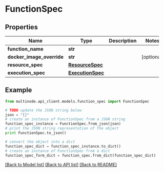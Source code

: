 # FunctionSpec


## Properties
Name | Type | Description | Notes
------------ | ------------- | ------------- | -------------
**function_name** | **str** |  | 
**docker_image_override** | **str** |  | [optional] 
**resource_spec** | [**ResourceSpec**](ResourceSpec.md) |  | 
**execution_spec** | [**ExecutionSpec**](ExecutionSpec.md) |  | 

## Example

```python
from multinode.api_client.models.function_spec import FunctionSpec

# TODO update the JSON string below
json = "{}"
# create an instance of FunctionSpec from a JSON string
function_spec_instance = FunctionSpec.from_json(json)
# print the JSON string representation of the object
print FunctionSpec.to_json()

# convert the object into a dict
function_spec_dict = function_spec_instance.to_dict()
# create an instance of FunctionSpec from a dict
function_spec_form_dict = function_spec.from_dict(function_spec_dict)
```
[[Back to Model list]](../README.md#documentation-for-models) [[Back to API list]](../README.md#documentation-for-api-endpoints) [[Back to README]](../README.md)



